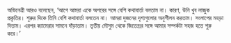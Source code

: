 অভিনেত্রী আরও বলেছেন, ‘আগে আমরা একে অপরের সঙ্গে বেশি কথাবার্তা বলতাম না। কারণ, উনি খুব লাজুক প্রকৃতির। শুরুর দিকে তিনি বেশি কথাবার্তা বলতেন না। আমরা দুজনের দৃশ্যগুলোর অনুশীলন করতাম। সংলাপের মহড়া দিতাম। এরপর ক্যামেরার সামনে দাঁড়াতাম। তৃতীয় মৌসুম থেকে জিতেন্দ্রর সঙ্গে আমার সম্পর্কটা সহজ হতে শুরু করে।’
